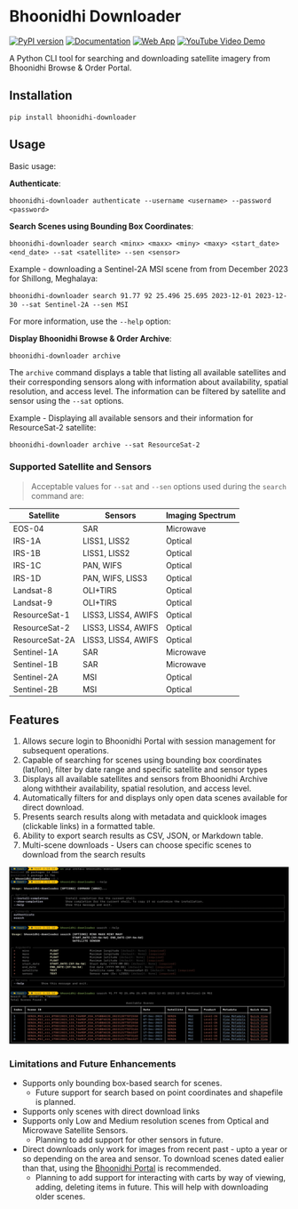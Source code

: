 # Bhoonidhi Downloader

[![PyPI version](https://badge.fury.io/py/bhoonidhi-downloader.svg)](https://badge.fury.io/py/bhoonidhi-downloader) 
[![Documentation](https://img.shields.io/badge/docs-MkDocs-blue.svg)](https://geovicco-dev.github.io/bhoonidhi-downloader/) 
[![Web App](https://img.shields.io/badge/web--app-online-brightgreen)](https://bhoonidhi-satellite-footprint-viewer.streamlit.app/) 
[![YouTube Video Demo](https://img.shields.io/badge/YouTube-Demo-red)](https://www.youtube.com/watch?v=3K6VEqq-CWE)

A Python CLI tool for searching and downloading satellite imagery from Bhoonidhi Browse & Order Portal.

## Installation

```shell
pip install bhoonidhi-downloader
```

## Usage

Basic usage:

**Authenticate**:

```shell
bhoonidhi-downloader authenticate --username <username> --password <password>
```

**Search Scenes using Bounding Box Coordinates**:

```shell
bhoonidhi-downloader search <minx> <maxx> <miny> <maxy> <start_date> <end_date> --sat <satellite> --sen <sensor>
```

Example - downloading a Sentinel-2A MSI scene from from December 2023 for Shillong, Meghalaya:

```shell
bhoonidhi-downloader search 91.77 92 25.496 25.695 2023-12-01 2023-12-30 --sat Sentinel-2A --sen MSI
```

For more information, use the `--help` option:

**Display Bhoonidhi Browse & Order Archive**:

```shell
bhoonidhi-downloader archive
```

The `archive` command displays a table that listing all available satellites and their corresponding sensors along with information about availability, spatial resolution, and access level. The information can be filtered by satellite and sensor using the `--sat` options.

Example - Displaying all available sensors and their information for ResourceSat-2 satellite:

```shell
bhoonidhi-downloader archive --sat ResourceSat-2
```

### Supported Satellite and Sensors

> Acceptable values for `--sat` and `--sen` options used during the `search` command are:

| Satellite      | Sensors             | Imaging Spectrum |
| -------------- | ------------------- | ---------------- |
| EOS-04         | SAR                 | Microwave        |
| IRS-1A         | LISS1, LISS2        | Optical          |
| IRS-1B         | LISS1, LISS2        | Optical          |
| IRS-1C         | PAN, WIFS           | Optical          |
| IRS-1D         | PAN, WIFS, LISS3    | Optical          |
| Landsat-8      | OLI+TIRS            | Optical          |
| Landsat-9      | OLI+TIRS            | Optical          |
| ResourceSat-1  | LISS3, LISS4, AWIFS | Optical          |
| ResourceSat-2  | LISS3, LISS4, AWIFS | Optical          |
| ResourceSat-2A | LISS3, LISS4, AWIFS | Optical          |
| Sentinel-1A    | SAR                 | Microwave        |
| Sentinel-1B    | SAR                 | Microwave        |
| Sentinel-2A    | MSI                 | Optical          |
| Sentinel-2B    | MSI                 | Optical          |


## Features

1. Allows secure login to Bhoonidhi Portal with session management for subsequent operations.
2. Capable of searching for scenes using bounding box coordinates (lat/lon), filter by date range and specific satellite and sensor types
3. Displays all available satellites and sensors from Bhoonidhi Archive along withtheir availability, spatial resolution, and access level.
4. Automatically filters for and displays only open data scenes available for direct download.
5. Presents search results along with metadata and quicklook images (clickable links) in a formatted table.
6. Ability to export search results as CSV, JSON, or Markdown table.
7. Multi-scene downloads - Users can choose specific scenes to download from the search results

![alt text](docs/image.png)

### Limitations and Future Enhancements

- Supports only bounding box-based search for scenes.
  - Future support for search based on point coordinates and shapefile is planned.
- Supports only scenes with direct download links
- Supports only Low and Medium resolution scenes from Optical and Microwave Satellite Sensors.
  - Planning to add support for other sensors in future.
- Direct downloads only work for images from recent past - upto a year or so depending on the area and sensor. To download scenes dated ealier than that, using the [Bhoonidhi Portal](https://bhoonidhi.nrsc.gov.in/bhoonidhi/index.html#) is recommended.
  - Planning to add support for interacting with carts by way of viewing, adding, deleting items in future. This will help with downloading older scenes.
